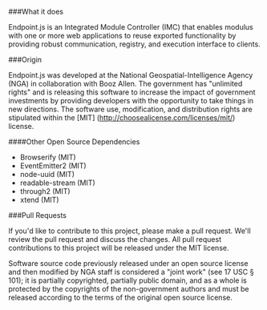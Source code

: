 ###What it does

Endpoint.js is an Integrated Module Controller (IMC) that enables modulus with one or more web applications to reuse exported functionality by providing robust communication, registry, and execution interface to clients.

###Origin

Endpoint.js was developed at the National Geospatial-Intelligence Agency (NGA) in collaboration with Booz Allen. The government has "unlimited rights" and is releasing this software to increase the impact of government investments by providing developers with the opportunity to take things in new directions. The software use, modification, and distribution rights are stipulated within the [MIT] (http://choosealicense.com/licenses/mit/) license. 

####Other Open Source Dependencies
* Browserify (MIT)
* EventEmitter2  (MIT)
* node-uuid (MIT)
* readable-stream (MIT)
* through2 (MIT)
* xtend (MIT)

###Pull Requests


If you'd like to contribute to this project, please make a pull request. We'll review the pull request and discuss the changes. All pull request contributions to this project will be released under the MIT license. 


Software source code previously released under an open source license and then modified by NGA staff is considered a "joint work" (see 17 USC § 101); it is partially copyrighted, partially public domain, and as a whole is protected by the copyrights of the non-government authors and must be released according to the terms of the original open source license.


